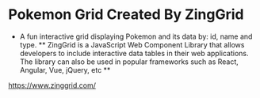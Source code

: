 # Pokemon Grid Created By ZingGrid
- A fun interactive grid displaying Pokemon and its data by: id, name and type.
** ZingGrid is a JavaScript Web Component Library that allows developers to include interactive data tables in their web applications. The library can also be used in popular frameworks such as React, Angular, Vue, jQuery, etc **

https://www.zinggrid.com/
